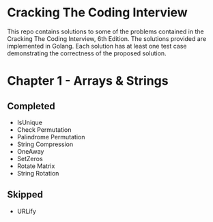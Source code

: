 # Cracking The Coding Interview
This repo contains solutions to some of the problems contained in the Cracking The Coding Interview, 6th Edition. 
The solutions provided are implemented in Golang. Each solution has at least one test case demonstrating the 
correctness of the proposed solution.

# Chapter 1 - Arrays & Strings
## Completed
* IsUnique
* Check Permutation
* Palindrome Permutation
* String Compression
* OneAway
* SetZeros
* Rotate Matrix
* String Rotation

## Skipped
* URLify